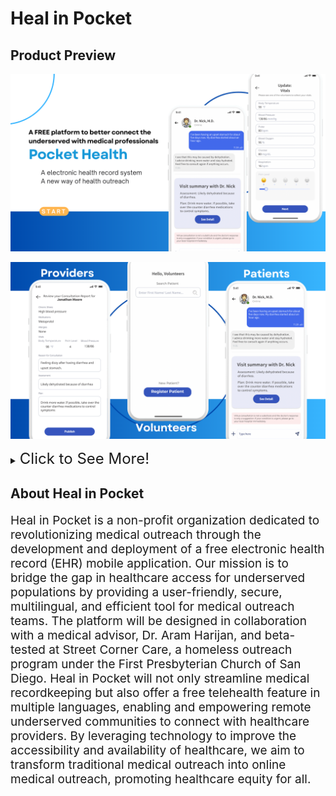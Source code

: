 # Heal in Pocket

## Product Preview

![product-screenshot1](./Heal-in-Pocket/assets/images/promotion/ph1.png)

![product-screenshot2](./Heal-in-Pocket/assets/images/promotion/ph2.png)

<details>
  <summary><font size="5">Click to See More!</font></summary>

![product-screenshot3](./Heal-in-Pocket/assets/images/promotion/ph3.png)
![product-screenshot4](./Heal-in-Pocket/assets/images/promotion/ph4.png)
![product-screenshot5](./Heal-in-Pocket/assets/images/promotion/ph5.png)

</details>

## About Heal in Pocket

<p style="font-size:19px;">
Heal in Pocket is a non-profit organization dedicated to revolutionizing medical outreach through the development and deployment of a free electronic health record (EHR) mobile application. Our mission is to bridge the gap in healthcare access for underserved populations by providing a user-friendly, secure, multilingual, and efficient tool for medical outreach teams. The platform will be designed in collaboration with a medical advisor, Dr. Aram Harijan, and beta-tested at Street Corner Care, a homeless outreach program under the First Presbyterian Church of San Diego. Heal in Pocket will not only streamline medical recordkeeping but also offer a free telehealth feature in multiple languages, enabling and empowering remote underserved communities to connect with healthcare providers. By leveraging technology to improve the accessibility and availability of healthcare, we aim to transform traditional medical outreach into online medical outreach, promoting healthcare equity for all.
</p>
